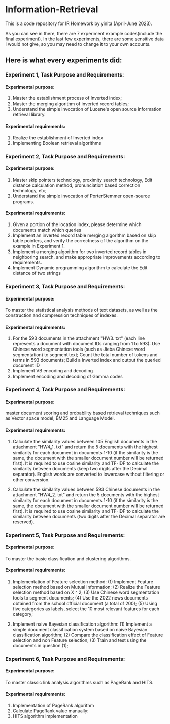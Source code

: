 # Information-Retrieval
This is a code repository for IR Homework by yinita (April-June 2023).

As you can see in there, there are 7 experiment example codes(include the final experiment). In the last few experiments, there are some sensitive data I would not give, so you may need to change it to your own accounts.

## Here is what every experiments did:

### Experiment 1, Task Purpose and Requirements:

#### Experimental purpose:

1. Master the establishment process of Inverted index;
2. Master the merging algorithm of inverted record tables;
3. Understand the simple invocation of Lucene's open source information retrieval library.
#### Experimental requirements:

1. Realize the establishment of Inverted index
2. Implementing Boolean retrieval algorithms

### Experiment 2, Task Purpose and Requirements:

#### Experimental purpose:

1. Master skip pointers technology, proximity search technology, Edit distance calculation method, pronunciation based correction technology, etc;
2. Understand the simple invocation of PorterStemmer open-source programs.

#### Experimental requirements:

1. Given a portion of the location index, please determine which documents match which queries
2. Implement an inverted record table merging algorithm based on skip table pointers, and verify the correctness of the algorithm on the example in Experiment 1.
3. Implement a merging algorithm for two inverted record tables in neighboring search, and make appropriate improvements according to requirements.
4. Implement Dynamic programming algorithm to calculate the Edit distance of two strings

### Experiment 3, Task Purpose and Requirements:

#### Experimental purpose: 

To master the statistical analysis methods of text datasets, as well as the construction and compression techniques of indexes.

#### Experimental requirements:

1. For the 593 documents in the attachment "HW3. txt" (each line represents a document with document IDs ranging from 1 to 593):
Use Chinese word segmentation tools (such as Jieba Chinese word segmentation) to segment text;
Count the total number of tokens and terms in 593 documents;
Build a Inverted index and output the queried document ID
2. Implement VB encoding and decoding
3. Implement encoding and decoding of Gamma codes

### Experiment 4, Task Purpose and Requirements:

#### Experimental purpose: 

master document scoring and probability based retrieval techniques such as Vector space model, BM25 and Language Model.

#### Experimental requirements:

1. Calculate the similarity values between 105 English documents in the attachment "HW4_1. txt" and return the 5 documents with the highest similarity for each document in documents 1-10 (if the similarity is the same, the document with the smaller document number will be returned first). It is required to use cosine similarity and TF-IDF to calculate the similarity between documents (keep two digits after the Decimal separator). English words are converted to lowercase without filtering or other conversion.



2. Calculate the similarity values between 593 Chinese documents in the attachment "HW4_2. txt" and return the 5 documents with the highest similarity for each document in documents 1-10 (if the similarity is the same, the document with the smaller document number will be returned first). It is required to use cosine similarity and TF-IDF to calculate the similarity between documents (two digits after the Decimal separator are reserved).

### Experiment 5, Task Purpose and Requirements:

#### Experimental purpose: 

To master the basic classification and clustering algorithms.

#### Experimental requirements:

1. Implementation of Feature selection method:
  (1) Implement Feature selection method based on Mutual information;
  (2) Realize the Feature selection method based on X ^ 2;
  (3) Use Chinese word segmentation tools to segment documents;
  (4) Use the 2022 news documents obtained from the school official document (a total of 200);
  (5) Using five categories as labels, select the 10 most relevant features for each category;

2. Implement naive Bayesian classification algorithm:
  (1) Implement a simple document classification system based on naive Bayesian classification algorithm;
  (2) Compare the classification effect of Feature selection and non Feature selection;
  (3) Train and test using the documents in question (1);

### Experiment 6, Task Purpose and Requirements:

#### Experimental purpose: 

To master classic link analysis algorithms such as PageRank and HITS.
 
#### Experimental requirements:

1. Implementation of PageRank algorithm
2. Calculate PageRank value manually:
3. HITS algorithm implementation
